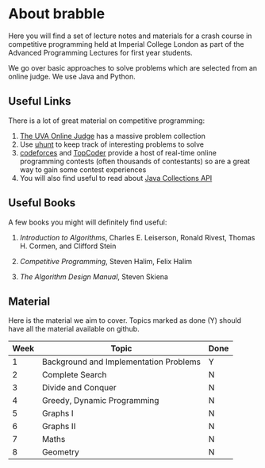 About brabble
=============

Here you will find a set of lecture notes and materials for a crash
course in competitive programming held at Imperial College London as
part of the Advanced Programming Lectures for first year students.

We go over basic approaches to solve problems which are selected from
an online judge. We use Java and Python.


## Useful Links

There is a lot of great material on competitive programming:

1. [The UVA Online Judge](http://uva.onlinejudge.org/) has a massive
   problem collection
2. Use [uhunt](http://uhunt.felix-halim.net/) to keep track of
   interesting problems to solve
3. [codeforces](http://codeforces.com) and
   [TopCoder](http://topcoder.com) provide a host of real-time online
   programming contests (often thousands of contestants) so are a
   great way to gain some contest experiences
4. You will also find useful to read about
   [Java Collections API](http://docs.oracle.com/javase/7/docs/api/java/util/Collections.html)

## Useful Books

A few books you might will definitely find useful:

1. _Introduction to Algorithms_, Charles E. Leiserson, Ronald Rivest,
   Thomas H. Cormen, and Clifford Stein

2. _Competitive Programming_, Steven Halim, Felix Halim

3. _The Algorithm Design Manual_, Steven Skiena

## Material

Here is the material we aim to cover. Topics marked as done (Y) should
have all the material available on github.

| Week | Topic                                  | Done |
|------|----------------------------------------|------|
|    1 | Background and Implementation Problems | Y    |
|    2 | Complete Search                        | N    |
|    3 | Divide and Conquer                     | N    |
|    4 | Greedy, Dynamic Programming            | N    |
|    5 | Graphs I                               | N    |
|    6 | Graphs II                              | N    |
|    7 | Maths                                  | N    |
|    8 | Geometry                               | N    |
